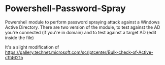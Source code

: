 # Powershell-Password-Spray
Powershell module to perform password spraying attack against a Windows Active Directory. There are two version of the module, to test against the AD you're connected (if you're in domain) and to test against a target AD (edit inside the file) 

It's a slight modification of https://gallery.technet.microsoft.com/scriptcenter/Bulk-check-of-Active-c1f46215

